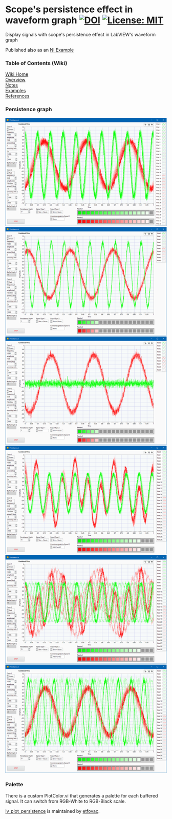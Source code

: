 # Scope's persistence effect in waveform graph [![DOI](https://zenodo.org/badge/390360300.svg)](https://zenodo.org/badge/latestdoi/390360300) [![License: MIT](https://img.shields.io/badge/License-MIT-blue.svg)](https://github.com/etfovac/lv_plot_persistence/blob/main/LICENSE) 

Display signals with scope's persistence effect in LabVIEW's waveform graph

Published also as an [NI Example](https://forums.ni.com/t5/Example-Code/Persistence-effect-in-waveform-graph/ta-p/4168343)

### Table of Contents (Wiki)
[Wiki Home](https://github.com/etfovac/lv_plot_persistence/wiki)  
[Overview](https://github.com/etfovac/lv_plot_persistence/wiki/Overview)  
[Notes](https://github.com/etfovac/lv_plot_persistence/wiki/Notes)  
[Examples](https://github.com/etfovac/lv_plot_persistence/wiki/Examples)  
[References](https://github.com/etfovac/lv_plot_persistence/wiki/References)  

### Persistence graph  
<img src="./graphics/2021-07-30_005900.png" alt="Persistence_FP">  
<img src="./graphics/2021-07-30_005906.png" alt="Persistence_FP">  
<img src="./graphics/2021-07-30_005937.png" alt="Persistence_FP">  
<img src="./graphics/2021-07-30_010029.png" alt="Persistence_FP">  
<img src="./graphics/2021-07-30_010201.png" alt="Persistence_FP">   
<img src="./graphics/2021-07-30_010242.png" alt="Persistence_FP">   

### Palette  
There is a custom PlotColor.vi that generates a palette for each buffered signal. 
It can switch from RGB-White to RGB-Black scale.

[lv_plot_persistence](https://github.com/etfovac/lv_plot_persistence) is maintained by [etfovac](https://github.com/etfovac).
